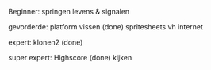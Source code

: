Beginner:
	springen
	levens & signalen

gevorderde:
	platform
	vissen (done)
	spritesheets vh internet

expert:
	klonen2 (done)



super expert:
	Highscore (done)
	kijken


